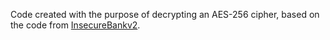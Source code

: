 Code created with the purpose of decrypting an AES-256 cipher, based on the code from [InsecureBankv2](https://github.com/dineshshetty/Android-InsecureBankv2).